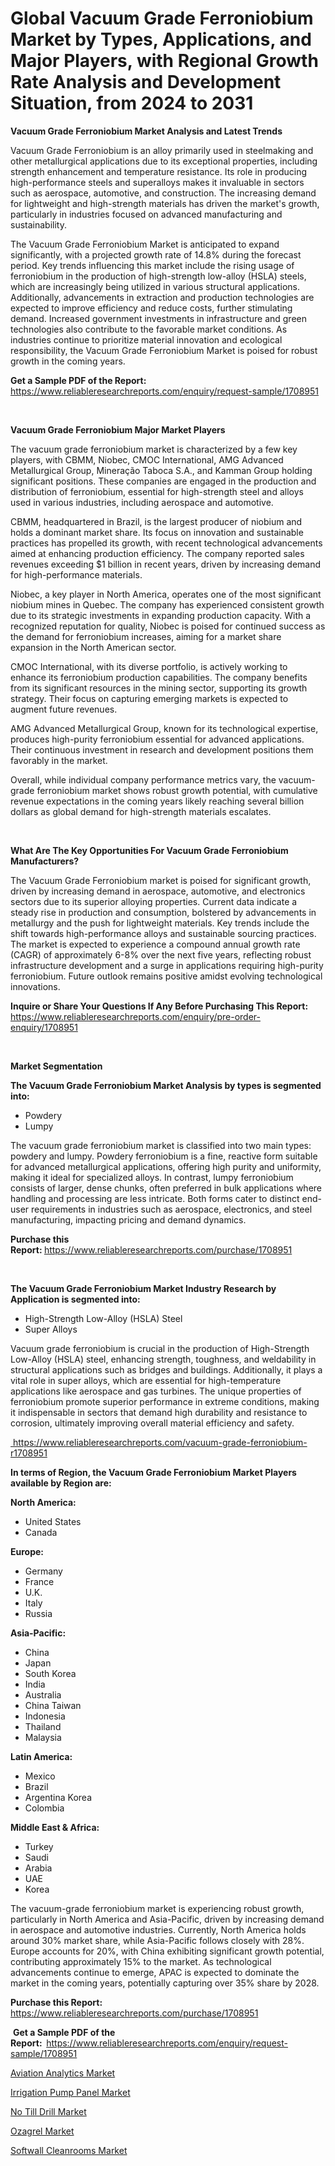 <p><h1>Global Vacuum Grade Ferroniobium Market by Types, Applications, and Major Players, with Regional Growth Rate Analysis and Development Situation, from 2024 to 2031</h1></p><p><strong>Vacuum Grade Ferroniobium Market Analysis and Latest Trends</strong></p>
<p><p>Vacuum Grade Ferroniobium is an alloy primarily used in steelmaking and other metallurgical applications due to its exceptional properties, including strength enhancement and temperature resistance. Its role in producing high-performance steels and superalloys makes it invaluable in sectors such as aerospace, automotive, and construction. The increasing demand for lightweight and high-strength materials has driven the market's growth, particularly in industries focused on advanced manufacturing and sustainability.</p><p>The Vacuum Grade Ferroniobium Market is anticipated to expand significantly, with a projected growth rate of 14.8% during the forecast period. Key trends influencing this market include the rising usage of ferroniobium in the production of high-strength low-alloy (HSLA) steels, which are increasingly being utilized in various structural applications. Additionally, advancements in extraction and production technologies are expected to improve efficiency and reduce costs, further stimulating demand. Increased government investments in infrastructure and green technologies also contribute to the favorable market conditions. As industries continue to prioritize material innovation and ecological responsibility, the Vacuum Grade Ferroniobium Market is poised for robust growth in the coming years.</p></p>
<p><strong>Get a Sample PDF of the Report:&nbsp;</strong> <a href="https://www.reliableresearchreports.com/enquiry/request-sample/1708951?utm_campaign=32&utm_medium=2&utm_source=Github&utm_content=ia&utm_term=21102024&utm_id=vacuum-grade-ferroniobium">https://www.reliableresearchreports.com/enquiry/request-sample/1708951</a></p>
<p>&nbsp;</p>
<p><strong>Vacuum Grade Ferroniobium Major Market Players</strong></p>
<p><p>The vacuum grade ferroniobium market is characterized by a few key players, with CBMM, Niobec, CMOC International, AMG Advanced Metallurgical Group, Mineração Taboca S.A., and Kamman Group holding significant positions. These companies are engaged in the production and distribution of ferroniobium, essential for high-strength steel and alloys used in various industries, including aerospace and automotive.</p><p>CBMM, headquartered in Brazil, is the largest producer of niobium and holds a dominant market share. Its focus on innovation and sustainable practices has propelled its growth, with recent technological advancements aimed at enhancing production efficiency. The company reported sales revenues exceeding $1 billion in recent years, driven by increasing demand for high-performance materials.</p><p>Niobec, a key player in North America, operates one of the most significant niobium mines in Quebec. The company has experienced consistent growth due to its strategic investments in expanding production capacity. With a recognized reputation for quality, Niobec is poised for continued success as the demand for ferroniobium increases, aiming for a market share expansion in the North American sector.</p><p>CMOC International, with its diverse portfolio, is actively working to enhance its ferroniobium production capabilities. The company benefits from its significant resources in the mining sector, supporting its growth strategy. Their focus on capturing emerging markets is expected to augment future revenues.</p><p>AMG Advanced Metallurgical Group, known for its technological expertise, produces high-purity ferroniobium essential for advanced applications. Their continuous investment in research and development positions them favorably in the market.</p><p>Overall, while individual company performance metrics vary, the vacuum-grade ferroniobium market shows robust growth potential, with cumulative revenue expectations in the coming years likely reaching several billion dollars as global demand for high-strength materials escalates.</p></p>
<p>&nbsp;</p>
<p><strong>What Are The Key Opportunities For Vacuum Grade Ferroniobium Manufacturers?</strong></p>
<p><p>The Vacuum Grade Ferroniobium market is poised for significant growth, driven by increasing demand in aerospace, automotive, and electronics sectors due to its superior alloying properties. Current data indicate a steady rise in production and consumption, bolstered by advancements in metallurgy and the push for lightweight materials. Key trends include the shift towards high-performance alloys and sustainable sourcing practices. The market is expected to experience a compound annual growth rate (CAGR) of approximately 6-8% over the next five years, reflecting robust infrastructure development and a surge in applications requiring high-purity ferroniobium. Future outlook remains positive amidst evolving technological innovations.</p></p>
<p><strong>Inquire or Share Your Questions If Any Before Purchasing This Report:</strong> <a href="https://www.reliableresearchreports.com/enquiry/pre-order-enquiry/1708951?utm_campaign=32&utm_medium=2&utm_source=Github&utm_content=ia&utm_term=21102024&utm_id=vacuum-grade-ferroniobium">https://www.reliableresearchreports.com/enquiry/pre-order-enquiry/1708951</a></p>
<p>&nbsp;</p>
<p><strong>Market Segmentation</strong></p>
<p><strong>The Vacuum Grade Ferroniobium Market Analysis by types is segmented into:</strong></p>
<p><ul><li>Powdery</li><li>Lumpy</li></ul></p>
<p><p>The vacuum grade ferroniobium market is classified into two main types: powdery and lumpy. Powdery ferroniobium is a fine, reactive form suitable for advanced metallurgical applications, offering high purity and uniformity, making it ideal for specialized alloys. In contrast, lumpy ferroniobium consists of larger, dense chunks, often preferred in bulk applications where handling and processing are less intricate. Both forms cater to distinct end-user requirements in industries such as aerospace, electronics, and steel manufacturing, impacting pricing and demand dynamics.</p></p>
<p><strong>Purchase this Report:&nbsp;</strong><a href="https://www.reliableresearchreports.com/purchase/1708951?utm_campaign=32&utm_medium=2&utm_source=Github&utm_content=ia&utm_term=21102024&utm_id=vacuum-grade-ferroniobium">https://www.reliableresearchreports.com/purchase/1708951</a></p>
<p>&nbsp;</p>
<p><strong>The Vacuum Grade Ferroniobium Market Industry Research by Application is segmented into:</strong></p>
<p><ul><li>High-Strength Low-Alloy (HSLA) Steel</li><li>Super Alloys</li></ul></p>
<p><p>Vacuum grade ferroniobium is crucial in the production of High-Strength Low-Alloy (HSLA) steel, enhancing strength, toughness, and weldability in structural applications such as bridges and buildings. Additionally, it plays a vital role in super alloys, which are essential for high-temperature applications like aerospace and gas turbines. The unique properties of ferroniobium promote superior performance in extreme conditions, making it indispensable in sectors that demand high durability and resistance to corrosion, ultimately improving overall material efficiency and safety.</p></p>
<p><a href="https://www.reliableresearchreports.com/vacuum-grade-ferroniobium-r1708951?utm_campaign=32&utm_medium=2&utm_source=Github&utm_content=ia&utm_term=21102024&utm_id=vacuum-grade-ferroniobium">&nbsp;https://www.reliableresearchreports.com/vacuum-grade-ferroniobium-r1708951</a></p>
<p><strong>In terms of Region, the Vacuum Grade Ferroniobium Market Players available by Region are:</strong></p>
<p>
    <p> <strong> North America: </strong>
        <ul>
            <li>United States</li>
            <li>Canada</li>
        </ul>
        </p> 
    <p> <strong> Europe: </strong>
        <ul>
            <li>Germany</li>
            <li>France</li>
            <li>U.K.</li>
            <li>Italy</li>
            <li>Russia</li>
        </ul>
        </p> 
    <p> <strong> Asia-Pacific: </strong>
        <ul>
            <li>China</li>
            <li>Japan</li>
            <li>South Korea</li>
            <li>India</li>
            <li>Australia</li>
            <li>China Taiwan</li>
            <li>Indonesia</li>
            <li>Thailand</li>
            <li>Malaysia</li>
        </ul>
        </p> 
    <p> <strong> Latin America: </strong>
        <ul>
            <li>Mexico</li>
            <li>Brazil</li>
            <li>Argentina Korea</li>
            <li>Colombia</li>
        </ul>
        </p> 
    <p> <strong> Middle East & Africa: </strong>
        <ul>
            <li>Turkey</li>
            <li>Saudi</li>
            <li>Arabia</li>
            <li>UAE</li>
            <li>Korea</li>
        </ul>
    </p>
    </p>
<p><p>The vacuum-grade ferroniobium market is experiencing robust growth, particularly in North America and Asia-Pacific, driven by increasing demand in aerospace and automotive industries. Currently, North America holds around 30% market share, while Asia-Pacific follows closely with 28%. Europe accounts for 20%, with China exhibiting significant growth potential, contributing approximately 15% to the market. As technological advancements continue to emerge, APAC is expected to dominate the market in the coming years, potentially capturing over 35% share by 2028.</p></p>
<p><strong>Purchase this Report: </strong><a href="https://www.reliableresearchreports.com/purchase/1708951?utm_campaign=32&utm_medium=2&utm_source=Github&utm_content=ia&utm_term=21102024&utm_id=vacuum-grade-ferroniobium">https://www.reliableresearchreports.com/purchase/1708951</a></p>
<p>&nbsp;<strong>Get a Sample PDF of the Report:&nbsp;&nbsp;</strong><a href="https://www.reliableresearchreports.com/enquiry/request-sample/1708951?utm_campaign=32&utm_medium=2&utm_source=Github&utm_content=ia&utm_term=21102024&utm_id=vacuum-grade-ferroniobium">https://www.reliableresearchreports.com/enquiry/request-sample/1708951</a></p>
<p><strong></strong></p>
<p><p><a href="https://www.linkedin.com/pulse/future-innovation-global-aviation-analytics-market-growth-oawdc?utm_campaign=32&utm_medium=2&utm_source=Github&utm_content=ia&utm_term=21102024&utm_id=vacuum-grade-ferroniobium">Aviation Analytics Market</a></p><p><a href="https://issuu.com/reportprime-2/docs/irrigation-pump-panel-market-size-2_18a64656ef4696?utm_campaign=32&utm_medium=2&utm_source=Github&utm_content=ia&utm_term=21102024&utm_id=vacuum-grade-ferroniobium">Irrigation Pump Panel Market</a></p><p><a href="https://issuu.com/reportprime-2/docs/no-till-drill-market-size-2030.pptx_fb7d5bb49487a2?utm_campaign=32&utm_medium=2&utm_source=Github&utm_content=ia&utm_term=21102024&utm_id=vacuum-grade-ferroniobium">No Till Drill Market</a></p><p><a href="https://github.com/fendtankandh/Market-Research-Report-List-1/blob/main/ozagrel-market.md?utm_campaign=32&utm_medium=2&utm_source=Github&utm_content=ia&utm_term=21102024&utm_id=vacuum-grade-ferroniobium">Ozagrel Market</a></p><p><a href="https://www.linkedin.com/pulse/softwall-cleanrooms-spectrum-usage-patterns-sector-evolution-ygc3c?utm_campaign=32&utm_medium=2&utm_source=Github&utm_content=ia&utm_term=21102024&utm_id=vacuum-grade-ferroniobium">Softwall Cleanrooms Market</a></p></p>